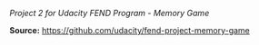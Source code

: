 *Project 2 for Udacity FEND Program - Memory Game*

**Source:** https://github.com/udacity/fend-project-memory-game
